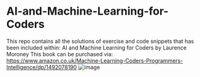 # AI-and-Machine-Learning-for-Coders
This repo contains all the solutions of exercise and code snippets that has been included within: AI and Machine Learning for Coders by Laurence Moroney
This book can be purchased via: https://www.amazon.co.uk/Machine-Learning-Coders-Programmers-Intelligence/dp/1492078190 
![image](https://github.com/liewyihseng/AI-and-Machine-Learning-for-Coders/assets/49971620/228bc492-3e2e-4c6d-aedf-c62e8436381a)

